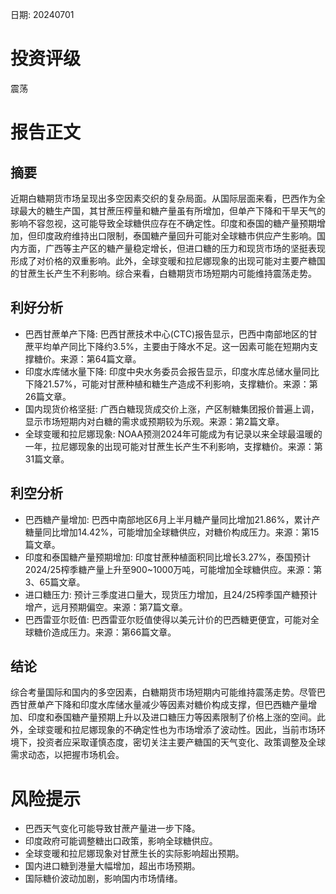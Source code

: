 
日期: 20240701

# 投资评级

震荡

# 报告正文

## 摘要

近期白糖期货市场呈现出多空因素交织的复杂局面。从国际层面来看，巴西作为全球最大的糖生产国，其甘蔗压榨量和糖产量虽有所增加，但单产下降和干旱天气的影响不容忽视，这可能导致全球糖供应存在不确定性。印度和泰国的糖产量预期增加，但印度政府维持出口限制，泰国糖产量回升可能对全球糖市供应产生影响。国内方面，广西等主产区的糖产量稳定增长，但进口糖的压力和现货市场的坚挺表现形成了对价格的双重影响。此外，全球变暖和拉尼娜现象的出现可能对主要产糖国的甘蔗生长产生不利影响。综合来看，白糖期货市场短期内可能维持震荡走势。

## 利好分析

* 巴西甘蔗单产下降: 巴西甘蔗技术中心(CTC)报告显示，巴西中南部地区的甘蔗平均单产同比下降约3.5%，主要由于降水不足。这一因素可能在短期内支撑糖价。来源：第64篇文章。
* 印度水库储水量下降: 印度中央水务委员会报告显示，印度水库总储水量同比下降21.57%，可能对甘蔗种植和糖生产造成不利影响，支撑糖价。来源：第26篇文章。
* 国内现货价格坚挺: 广西白糖现货成交价上涨，产区制糖集团报价普遍上调，显示市场短期内对白糖的需求或预期较为乐观。来源：第2篇文章。
* 全球变暖和拉尼娜现象: NOAA预测2024年可能成为有记录以来全球最温暖的一年，拉尼娜现象的出现可能对甘蔗生长产生不利影响，支撑糖价。来源：第31篇文章。

## 利空分析

* 巴西糖产量增加: 巴西中南部地区6月上半月糖产量同比增加21.86%，累计产糖量同比增加14.42%，可能增加全球糖供应，对糖价构成压力。来源：第15篇文章。
* 印度和泰国糖产量预期增加: 印度甘蔗种植面积同比增长3.27%，泰国预计2024/25榨季糖产量上升至900~1000万吨，可能增加全球糖供应。来源：第3、65篇文章。
* 进口糖压力: 预计三季度进口量大，现货压力增加，且24/25榨季国产糖预计增产，远月预期偏空。来源：第7篇文章。
* 巴西雷亚尔贬值: 巴西雷亚尔贬值使得以美元计价的巴西糖更便宜，可能对全球糖价造成压力。来源：第66篇文章。

## 结论

综合考量国际和国内的多空因素，白糖期货市场短期内可能维持震荡走势。尽管巴西甘蔗单产下降和印度水库储水量减少等因素对糖价构成支撑，但巴西糖产量增加、印度和泰国糖产量预期上升以及进口糖压力等因素限制了价格上涨的空间。此外，全球变暖和拉尼娜现象的不确定性也为市场增添了波动性。因此，当前市场环境下，投资者应采取谨慎态度，密切关注主要产糖国的天气变化、政策调整及全球需求动态，以把握市场机会。

# 风险提示

* 巴西天气变化可能导致甘蔗产量进一步下降。
* 印度政府可能调整糖出口政策，影响全球糖供应。
* 全球变暖和拉尼娜现象对甘蔗生长的实际影响超出预期。
* 国内进口糖到港量大幅增加，超出市场预期。
* 国际糖价波动加剧，影响国内市场情绪。
